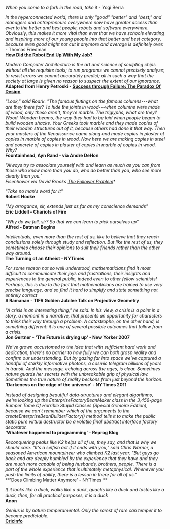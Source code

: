 <div class="wrapper">

<section>

*When you come to a fork in the road, take it* - Yogi Berra <br>

*In the hyperconnected world, there is only "good" "better" and "best," and
managers and entrepreneurs everywhere now have greater access than ever to the
better and best people, robots and software everywhere. Obviously, this makes
it more vital than ever that we have schools elevating and inspiring more of
our young people into that better and best category, because even good might
not cut it anymore and average is definitely over.* - Thomas Friedman <br>
**[How Did the Robot End Up With My Job?](http://www.nytimes.com/2011/10/02/opinion/sunday/friedman-how-did-the-robot-end-up-with-my-job.html)**

*Modern Computer Architecture is the art and science of sculpting chips
without all the requisite tools; to run programs we cannot precisely
analyze; to resist errors we cannot accurately predict; all in such a
way that the society at large is given no reason to suspect the extent
of our ignorance.* <br>
**Adapted from Henry Petroski - [Success through Failure: The Paradox Of Design](http://press.princeton.edu/titles/8132.html)**

*"Look," said Roark. "The famous flutings on the famous columns---what
are they there for? To hide the joints in wood---when columns were made
of wood, only these aren't, they're marble. The triglyphs, what are
they? Wood. Wooden beams, the way they had to be laid when people began
to build wooden shacks. Your Greeks took marble and they made copies of
their wooden structures out of it, because others had done it that way.
Then your masters of the Renaissance came along and made copies in
plaster of copies in marble of copies in wood. Now here we are making
copies in steel and concrete of copies in plaster of copies in marble
of copies in wood.  Why?* <br>
**Fountainhead, Ayn Rand - via Andre DeHon**

*"Always try to associate yourself with and learn as much as you can
from those who know more than you do, who do better than you, who see
more clearly than you."* <br>
**Eisenhower via David Brooks* [The Follower Problem](http://www.nytimes.com/2012/06/12/opinion/brooks-the-follower-problem.html)**

*"Take no man's word for it"*<br>
**Robert Hooke**

*"My arrogance, sir, extends just as far as my conscience demands"*<br>
**Eric Liddell - Chariots of Fire**

*"Why do we fall, sir? So that we can learn to pick ourselves up"*<br>
**Alfred - Batman Begins**

*Intellectuals, even more than the rest of us, like to believe that they reach
conclusions solely through study and reflection. But like the rest of us, they
sometimes choose their opinions to suit their friends rather than the other way
around.* <br>
**The Turning of an Atheist - NYTimes**

*For some reason not so well understood, mathematicians find it most difficult
to communicate their joys and frustrations, their insights and experiences to
the general public, indeed even to other fellow scientists! Perhaps, this is
due to the fact that mathematicians are trained to use very precise language,
and so find it hard to simplify and state something not entirely correct*<br>
**S Ramanan - TIFR Golden Jubilee Talk on Projective Geometry**

*"A crisis is an interesting thing,"  he said. In his view, a crisis is
a point in a story, a moment in a narrative, that presents an
opportunity for characters to think their way through a problem. A
catastrophe, on the other hand, is something different: it is one of
several possible outcomes that follow from a crisis.*<br>
**Jon Gertner - 'The Future is drying up' - New Yorker 2007**

*We've grown accustomed to the idea that with sufficient hard work and
dedication, there's no barrier to how fully we can both grasp reality
and confirm our understanding. But by gazing far into space we've
captured a handful of starkly informative photons, a cosmic telegram
billions of years in transit. And the message, echoing across the ages,
is clear. Sometimes nature guards her secrets with the unbreakable grip
of physical law. Sometimes the true nature of reality beckons from just
beyond the horizon.*<br>
**'Darkeness on the edge of the universe' - NYTimes 2011**

*Instead of designing beautiful data-structures and elegant algorithms, we're
looking up the EnterpriseFactoryBeanMaker class in the 3,456-page Bumper Tome
Of Horrible Stupid Classes (Special Grimoire Edition), because we can't
remember which of the arguments to the createEnterpriseBeanBuilderFactory()
method tells it to make the public static pure virtual destructor be a volatile
final abstract interface factory decorator.*<br>
**'Whatever happened to programming' - Reprog Blog**

*Reconquering peaks like K2 helps all of us, they say, and that is why
we should care. "It's a selfish act if it ends with you," said Chris
Warner, a seasoned American mountaineer who climbed K2 last year. "But
guys go back and are deeply humbled by the experience that they have
and they are much more capable of being husbands, brothers, people.
There is a part of the whole experience that is ultimately
metaphysical. Whenever you push the limits of ability, there is a
lesson in there for all of us."*<br>
**'Does Climbing Matter Anymore' - NYTimes **

*If it looks like a duck, walks like a duck, quacks like a duck and
tastes like a duck, then, for all practical purposes, it is a duck*<br>
**Anon**
	
*Genius is by nature temperamental. Only the rarest of rare can temper
it to become predictable.*<br>
**[Cricinfo](http://www.espncricinfo.com/new-zealand-v-india-2014/content/story/711333.html)**

</section>
</div>

<!-- Google tag (gtag.js) -->
<script async src="https://www.googletagmanager.com/gtag/js?id=UA-66521302-1"></script>
<script>
  window.dataLayer = window.dataLayer || [];
  function gtag(){dataLayer.push(arguments);}
  gtag('js', new Date());

  gtag('config', 'UA-66521302-1');
</script>
